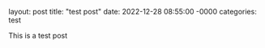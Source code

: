 layout: post
title: "test post"
date: 2022-12-28 08:55:00 -0000
categories: test

This is a test post